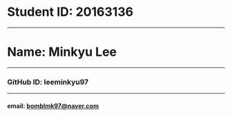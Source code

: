 # Student ID: 20163136
---
# Name: Minkyu Lee
---
### GitHub ID: leeminkyu97
---
#### email: [bomblmk97@naver.com](bomblmk97@naver.com)
